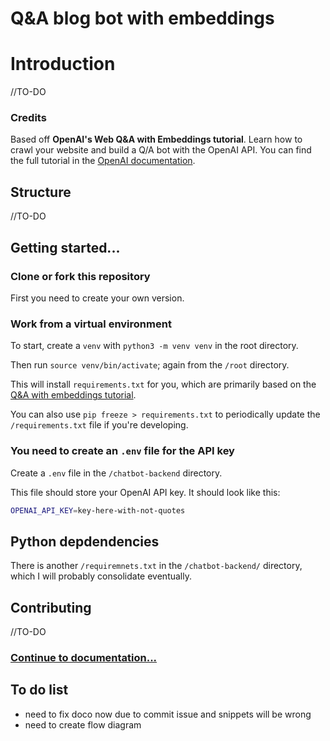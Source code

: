 # Q&A blog bot with embeddings

# Introduction
//TO-DO

### Credits

Based off **OpenAI's Web  Q&A with Embeddings tutorial**. Learn how to crawl your website and build a Q/A bot with the OpenAI API. You can find the full tutorial in the [OpenAI documentation](https://platform.openai.com/docs/tutorials/web-qa-embeddings).

## Structure
//TO-DO

## Getting started...

### Clone or fork this repository

First you need to create your own version.

### Work from a virtual environment

To start, create a `venv` with `python3 -m venv venv` in the root directory.

Then run `source venv/bin/activate`; again from the `/root` directory.

This will install `requirements.txt` for you, which are primarily based on the [Q&A with embeddings tutorial](https://platform.openai.com/docs/tutorials/web-qa-embeddings).

You can also use `pip freeze > requirements.txt` to periodically update the `/requirements.txt` file if you're developing.

### You need to create an `.env` file for the API key

Create a `.env` file in the `/chatbot-backend` directory.

This file should store your OpenAI API key. It should look like this:

```bash
OPENAI_API_KEY=key-here-with-not-quotes
```

## Python depdendencies

There is another `/requiremnets.txt` in the `/chatbot-backend/` directory, which I will probably consolidate eventually.

## Contributing

//TO-DO

### [Continue to documentation...](/detailed-overview/1.%20Introduction.md)

## To do list
- need to fix doco now due to commit issue and snippets will be wrong
- need to create flow diagram